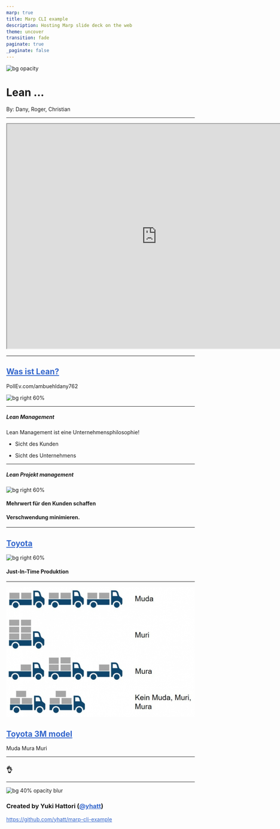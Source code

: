 ```yaml
---
marp: true
title: Marp CLI example
description: Hosting Marp slide deck on the web
theme: uncover
transition: fade
paginate: true
_paginate: false
---
```


![bg opacity](./assets/gradient.jpg)

# <!--fit--> Lean ...
By: Dany, Roger, Christian

<style scoped>a { color: #36c; }</style>

<!-- This is presenter note. You can write down notes through HTML comment. -->

---

<iframe src="https://pollev-embeds.com/free_text_polls/tsLbdSnVrd8NqCpKZzQED/respond" width="800px" height="600px"></iframe>

---

## **[Was ist Lean? ](PollEv.com/ambuehldany762)**

<style scoped>a { color: #36c; }</style>

PollEv.com/ambuehldany762

![bg right 60%](https://images.computerwoche.de/bdb/1886339/890x.webp)

<!-- 
-schlank
-Einfachheit / in kürzester Zeit
-Bedürfnisse der Kunden
-niedrigen Kosten
-Standardisierung
-effizienz
-höchstes Tempo
-aufs wesentliche reduziert / Verschwendung vermeiden
-unnötige arbeiten und ineffizient prozesse eliminieren
-->

---

<!-- _backgroundColor: "#123" -->
<!-- _color: "#fff" -->

##### Lean Management

Lean Management ist eine Unternehmensphilosophie!

- Sicht des Kunden
  
- Sicht des Unternehmens

<!-- 

Bei der es um eine hocheffiziente Arbeitsorganisation, die alles Überflüssige reduziert oder weglässt.

Erfüllung des Kundenwunsches
Qualität
Verfügbarkeit
Preis
Sicht des Unternehmens

profitabel
Wettbewerbsfähigkeit
schlanke Prozesse
-->
---

##### Lean Projekt management

![bg right 60%](https://www.rupp-spritzguss.de/wp-content/uploads/2019/11/5S-Grafik-1024x683.jpg)


#### Mehrwert für den Kunden schaffen

#### Verschwendung minimieren.


---

##### 
## **[Toyota](https://de.wikipedia.org/wiki/Toyota-Produktionssystem)**
![bg right 60%](https://www.google.com/url?sa=i&url=https%3A%2F%2Fwww.creativebloq.com%2Fnews%2Ftoyota-logo-hidden-message&psig=AOvVaw2wJxOCzLazBqhtYpANRg__&ust=1678803496375000&source=images&cd=vfe&ved=0CBAQjRxqFwoTCKit7MGM2f0CFQAAAAAdAAAAABAJ)


#### Just-In-Time Produktion

---

![bg right 60%](https://github.com/blro-ep/prj-methoden/raw/main/images/3M.png)

## **[Toyota 3M model](https://vercel.com/)**

Muda
Mura 
Muri

---

### <!--fit--> :ok_hand:

---

![bg 40% opacity blur](https://avatars1.githubusercontent.com/u/3993388?v=4)

### Created by Yuki Hattori ([@yhatt](https://github.com/yhatt))

https://github.com/yhatt/marp-cli-example
